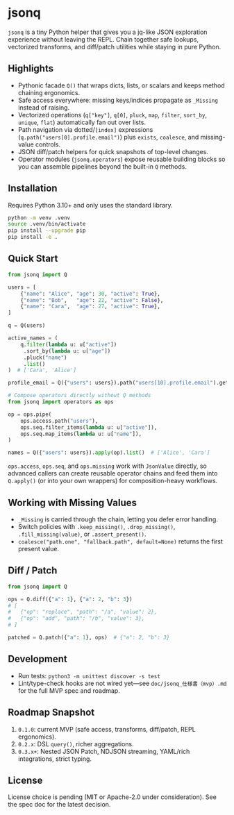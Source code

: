 # jsonq

`jsonq` is a tiny Python helper that gives you a jq-like JSON exploration experience without leaving the REPL. Chain together safe lookups, vectorized transforms, and diff/patch utilities while staying in pure Python.

## Highlights
- Pythonic facade `Q()` that wraps dicts, lists, or scalars and keeps method chaining ergonomics.
- Safe access everywhere: missing keys/indices propagate as `_Missing` instead of raising.
- Vectorized operations (`q["key"]`, `q[0]`, `pluck`, `map`, `filter`, `sort_by`, `unique`, `flat`) automatically fan out over lists.
- Path navigation via dotted/`[index]` expressions (`q.path("users[0].profile.email")`) plus `exists`, `coalesce`, and missing-value controls.
- JSON diff/patch helpers for quick snapshots of top-level changes.
- Operator modules (`jsonq.operators`) expose reusable building blocks so you can assemble pipelines beyond the built-in `Q` methods.

## Installation
Requires Python 3.10+ and only uses the standard library.

```bash
python -m venv .venv
source .venv/bin/activate
pip install --upgrade pip
pip install -e .
```

## Quick Start
```python
from jsonq import Q

users = [
    {"name": "Alice", "age": 30, "active": True},
    {"name": "Bob",   "age": 22, "active": False},
    {"name": "Cara",  "age": 27, "active": True},
]

q = Q(users)

active_names = (
    q.filter(lambda u: u["active"])
     .sort_by(lambda u: u["age"])
     .pluck("name")
     .list()
)  # ['Cara', 'Alice']

profile_email = Q({"users": users}).path("users[10].profile.email").get("N/A")

# Compose operators directly without Q methods
from jsonq import operators as ops

op = ops.pipe(
    ops.access.path("users"),
    ops.seq.filter_items(lambda u: u["active"]),
    ops.seq.map_items(lambda u: u["name"]),
)

names = Q({"users": users}).apply(op).list()  # ['Alice', 'Cara']
```

`ops.access`, `ops.seq`, and `ops.missing` work with `JsonValue` directly, so advanced callers can create reusable operator chains and feed them into `Q.apply()` (or into your own wrappers) for composition-heavy workflows.

## Working with Missing Values
- `_Missing` is carried through the chain, letting you defer error handling.
- Switch policies with `.keep_missing()`, `.drop_missing()`, `.fill_missing(value)`, or `.assert_present()`.
- `coalesce("path.one", "fallback.path", default=None)` returns the first present value.

## Diff / Patch
```python
from jsonq import Q

ops = Q.diff({"a": 1}, {"a": 2, "b": 3})
# [
#   {"op": "replace", "path": "/a", "value": 2},
#   {"op": "add", "path": "/b", "value": 3},
# ]

patched = Q.patch({"a": 1}, ops)  # {"a": 2, "b": 3}
```

## Development
- Run tests: `python3 -m unittest discover -s test`
- Lint/type-check hooks are not wired yet—see `doc/jsonq_仕様書（mvp）.md` for the full MVP spec and roadmap.

## Roadmap Snapshot
1. `0.1.0`: current MVP (safe access, transforms, diff/patch, REPL ergonomics).
2. `0.2.x`: DSL `query()`, richer aggregations.
3. `0.3.x+`: Nested JSON Patch, NDJSON streaming, YAML/rich integrations, strict typing.

## License
License choice is pending (MIT or Apache-2.0 under consideration). See the spec doc for the latest decision.
